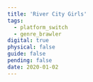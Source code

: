 ```yaml
---
title: 'River City Girls'
tags:
  - platform_switch
  - genre_brawler
digital: true
physical: false
guide: false
pending: false
date: 2020-01-02
---
```

